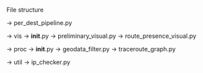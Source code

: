 File structure

-> per_dest_pipeline.py 

-> vis 
   -> __init__.py
   -> preliminary_visual.py
   -> route_presence_visual.py

-> proc
   -> __init__.py
   -> geodata_filter.py
   -> traceroute_graph.py

-> util
   -> ip_checker.py
